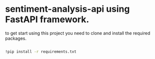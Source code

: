 # sentiment-analysis-api using FastAPI framework.

to get start using this project you need to clone and install the required packages.

```bash

!pip install -r requirements.txt 

```
